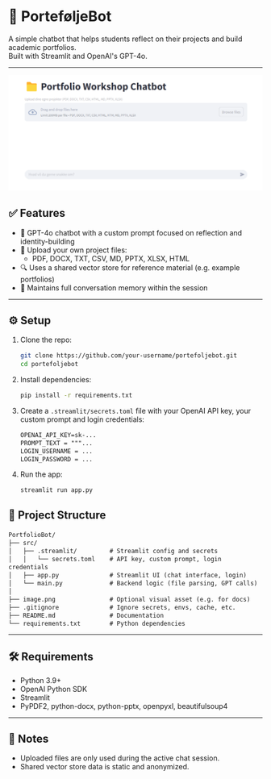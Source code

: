 # 📁 PorteføljeBot

A simple chatbot that helps students reflect on their projects and build academic portfolios.  
Built with Streamlit and OpenAI's GPT-4o.

---

![Portfolio screenshot](image.png)

## ✅ Features

- 🧠 GPT-4o chatbot with a custom prompt focused on reflection and identity-building
- 📎 Upload your own project files:
  - PDF, DOCX, TXT, CSV, MD, PPTX, XLSX, HTML
- 🔍 Uses a shared vector store for reference material (e.g. example portfolios)
- 💬 Maintains full conversation memory within the session

---

## ⚙️ Setup

1. Clone the repo:
   ```bash
   git clone https://github.com/your-username/portefoljebot.git
   cd portefoljebot
   ```

2. Install dependencies:
   ```bash
   pip install -r requirements.txt
   ```

3. Create a `.streamlit/secrets.toml` file with your OpenAI API key, your custom prompt and login credentials:
   ```
   OPENAI_API_KEY=sk-...
   PROMPT_TEXT = """...
   LOGIN_USERNAME = ...
   LOGIN_PASSWORD = ...
   ```

4. Run the app:
   ```bash
   streamlit run app.py
   ```

## 📂 Project Structure

```
PortfolioBot/
├── src/
│   ├── .streamlit/         # Streamlit config and secrets
│   │   └── secrets.toml    # API key, custom prompt, login credentials
│   ├── app.py              # Streamlit UI (chat interface, login)
│   └── main.py             # Backend logic (file parsing, GPT calls)
│
├── image.png               # Optional visual asset (e.g. for docs)
├── .gitignore              # Ignore secrets, envs, cache, etc.
├── README.md               # Documentation
└── requirements.txt        # Python dependencies
```
---

## 🛠 Requirements

- Python 3.9+
- OpenAI Python SDK
- Streamlit
- PyPDF2, python-docx, python-pptx, openpyxl, beautifulsoup4

---

## 🔐 Notes

- Uploaded files are only used during the active chat session.
- Shared vector store data is static and anonymized.

